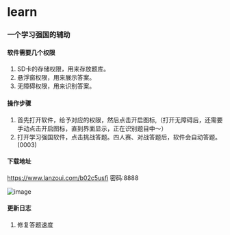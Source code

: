 # learn

### 一个学习强国的辅助


#### 软件需要几个权限
1. SD卡的存储权限，用来存放题库。
2. 悬浮窗权限，用来展示答案。
3. 无障碍权限，用来识别答案。


#### 操作步骤
1. 首先打开软件，给予对应的权限，然后点击开启图标,（打开无障碍后，还需要手动点击开启图标，直到界面显示，正在识别题目中～）
2. 打开学习强国软件，点击挑战答题。四人赛、对战答题后，软件会自动答题。(0003)



#### 下载地址
https://www.lanzoui.com/b02c5usfi  密码:8888


![image](https://alipic.lanhuapp.com/image/AXRbzNbRYtfAZwaFv3NLAD.gif)

#### 更新日志
1. 修复答题速度 
